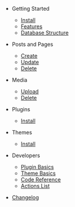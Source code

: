 - Getting Started
  - [Install](install)
  - [Features](features)
  - [Database Structure](database)

- Posts and Pages
  - [Create](pages/create)
  - [Update](pages/update)
  - [Delete](pages/delete)

- Media
  - [Upload](media/upload)
  - [Delete](media/delete)

- Plugins
  - [Install](plugins/)

- Themes
  - [Install](themes/)


- Developers
  - [Plugin Basics](developer/plugin-basics)
  - [Theme Basics](developer/theme-basics)
  - [Code Reference](developer/reference)
  - [Actions List](developer/actions)

- [Changelog](changelog.md)
